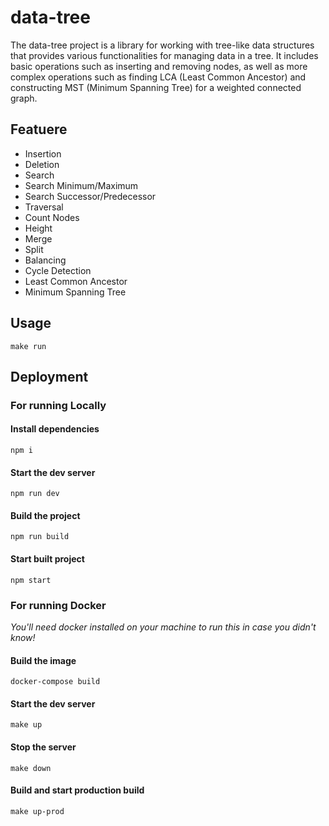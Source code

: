 # data-tree

The data-tree project is a library for working with tree-like data structures that provides various functionalities for managing data in a tree. It includes basic operations such as inserting and removing nodes, as well as more complex operations such as finding LCA (Least Common Ancestor) and constructing MST (Minimum Spanning Tree) for a weighted connected graph.

## Featuere

* Insertion
* Deletion
* Search
* Search Minimum/Maximum
* Search Successor/Predecessor
* Traversal
* Count Nodes
* Height
* Merge
* Split
* Balancing
* Cycle Detection
* Least Common Ancestor
* Minimum Spanning Tree

## Usage

`make run`

## Deployment

### For running Locally

#### Install dependencies

`npm i`

#### Start the dev server

`npm run dev`

#### Build the project

`npm run build`

#### Start built project

`npm start`

### For running Docker

_You'll need docker installed on your machine to run this in case you didn't know!_

#### Build the image

`docker-compose build`

#### Start the dev server

`make up`

#### Stop the server

`make down`

#### Build and start production build

`make up-prod`
